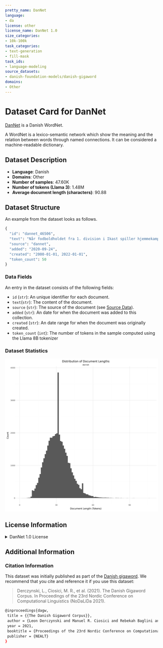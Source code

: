 ```yaml
---
pretty_name: DanNet
language:
- da
license: other
license_name: DanNet 1.0
size_categories:
- 10k-100k
task_categories:
- text-generation
- fill-mask
task_ids:
- language-modeling
source_datasets:
- danish-foundation-models/danish-gigaword
domains:
- Other
---
```


# Dataset Card for DanNet 

<!-- START-SHORT DESCRIPTION -->
[DanNet](https://cst.ku.dk/projekter/dannet) is a Danish WordNet.
<!-- END-SHORT DESCRIPTION -->


A WordNet is a lexico-semantic network which show the meaning and the relation between words through named connections. It can be considered a machine-readable dictionary.


## Dataset Description


<!-- START-DESC-STATS -->
- **Language**: Danish
- **Domains**: Other
- **Number of samples**: 47.60K
- **Number of tokens (Llama 3)**: 1.48M
- **Average document length (characters)**: 90.88
<!-- END-DESC-STATS -->



## Dataset Structure
An example from the dataset looks as follows.


<!-- START-SAMPLE -->
```py
{
  "id": "dannet_46506",
  "text": "Når fodboldholdet fra 1. division i Ikast spiller hjemmekampe, lyder råbet ud over Ikast Stadion: We[...]",
  "source": "dannet",
  "added": "2020-09-24",
  "created": "2000-01-01, 2022-01-01",
  "token_count": 50
}
```

### Data Fields

An entry in the dataset consists of the following fields:

- `id` (`str`): An unique identifier for each document.
- `text`(`str`): The content of the document.
- `source` (`str`): The source of the document (see [Source Data](#source-data)).
- `added` (`str`): An date for when the document was added to this collection.
- `created` (`str`): An date range for when the document was originally created.
- `token_count` (`int`): The number of tokens in the sample computed using the Llama 8B tokenizer
<!-- END-SAMPLE -->


### Dataset Statistics

<!-- START-DATASET PLOTS -->
<p align="center">
<img src="./images/dist_document_length.png" width="600" style="margin-right: 10px;" />
</p>
<!-- END-DATASET PLOTS -->



## License Information
<details>
<summary>DanNet 1.0 License</summary>
<p>
Commercial Use of DanNet

DanNet may be used in commercial applications in accordance with the following
license agreement. An attorney representing the commercial interest should
review this DanNet license with respect to the intended use.

DanNet 1.0 License

DanNet Release 2.1

This software and database is being provided to you, the LICENSEE, by University
of Copenhagen and Society for Danish Language and Literature under the following
license. By obtaining, using and/or copying this software and database, you
agree that you have read, understood, and will comply with these terms and
conditions.

Permission to use, copy, modify and distribute this software and database and
its documentation for any purpose and without fee or royalty is hereby granted,
provided that you agree to comply with the following copyright notice and
statements, including the disclaimer, and that the same appear on ALL copies of
the software, database and documentation, including modifications that you make
for internal use or for distribution.

THIS SOFTWARE AND DATABASE IS PROVIDED "AS IS" AND UNIVERSITY OF COPENHAGEN and
SOCIETY FOR DANISH LANGUAGE AND LITERATURE MAKE NO REPRESENTATIONS OR
WARRANTIES, EXPRESS OR IMPLIED. BY WAY OF EXAMPLE, BUT NOT LIMITATION,
UNIVERSITY OF COPENHAGEN AND SOCIETY FOR DANISH LANGUAGE AND LITERATURE MAKE NO
REPRESENTATIONS OR WARRANTIES OF MERCHANTABILITY OR FITNESS FOR ANY PARTICULAR
PURPOSE OR THAT THE USE OF THE LICENSED SOFTWARE, DATABASE OR DOCUMENTATION WILL
NOT INFRINGE ANY THIRD PARTY PATENTS, COPYRIGHTS, TRADEMARKS OR OTHER RIGHTS.

The names of University of Copenhagen and Society for Danish Language and
Literature may not be used in advertising or publicity pertaining to
distribution of the software and/or database. Title to copyright in this
software, database and any associated documentation shall at all times remain
with University of Copenhagen and Society for Danish Language and Literature and
LICENSEE agrees to preserve same.

DanNet 2.1 Copyright 2009-12 by University of Copenhagen and Society for Danish
</p>
</details>



## Additional Information

<!-- TODO:
Add issue on:

Potential improvements for dannet

I imagine that there is a lot of information in DanNet
that could be used to create training datasets for LLMs (more than what is already present)
 -->

### Citation Information

This dataset was initially published as part of the [Danish gigaword](https://huggingface.co/danish-foundation-models). We recommend that you cite and reference it if you use this dataset:

> Derczynski, L., Ciosici, M. R., et al. (2021). The Danish Gigaword Corpus. In Proceedings of the 23rd Nordic Conference on Computational Linguistics (NoDaLiDa 2021).

```bash
@inproceedings{dagw,
 title = {{The Danish Gigaword Corpus}},
 author = {Leon Derczynski and Manuel R. Ciosici and Rebekah Baglini and Morten H. Christiansen and Jacob Aarup Dalsgaard and Riccardo Fusaroli and Peter Juel Henrichsen and Rasmus Hvingelby and Andreas Kirkedal and Alex Speed Kjeldsen and Claus Ladefoged and Finn Årup Nielsen and Jens Madsen and Malte Lau Petersen and Jonathan Hvithamar Rystrøm and Daniel Varab},
 year = 2021,
 booktitle = {Proceedings of the 23rd Nordic Conference on Computational Linguistics},
 publisher = {NEALT}
}
```
